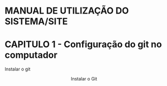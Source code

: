 # MANUAL DE UTILIZAÇÃO DO SISTEMA/SITE
# CAPITULO 1 - Configuração do git no computador
Instalar o git
 <p align="center">
    Instalar o Git<a href="https://git-scm.com/book/pt-br/v2/Come%C3%A7ando-Configura%C3%A7%C3%A3o-Inicial-do-Git">
    </p>